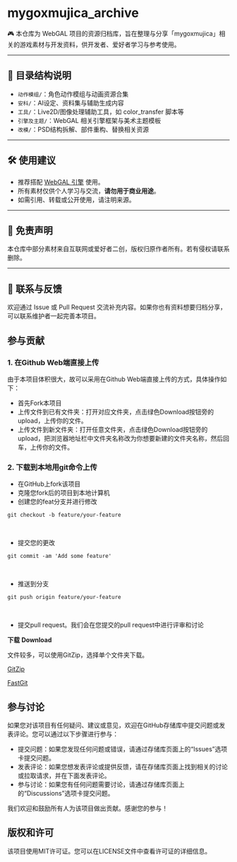 # mygoxmujica_archive

🎮 本仓库为 WebGAL 项目的资源归档库，旨在整理与分享「mygoxmujica」相关的游戏素材与开发资料，供开发者、爱好者学习与参考使用。

---

## 📁 目录结构说明

- `动作模组/`：角色动作模组与动画资源合集
- `安科/`：AI设定、资料集与辅助生成内容
- `工具/`：Live2D/图像处理辅助工具，如 color_transfer 脚本等
- `引擎及主题/`：WebGAL 相关引擎框架与美术主题模板
- `改模/`：PSD结构拆解、部件重构、替换相关资源

---

## 🛠 使用建议

- 推荐搭配 [WebGAL 引擎](https://github.com/OpenWebGAL/WebGAL) 使用。
- 所有素材仅供个人学习与交流，**请勿用于商业用途**。
- 如需引用、转载或公开使用，请注明来源。

---

## 📌 免责声明

本仓库中部分素材来自互联网或爱好者二创，版权归原作者所有。若有侵权请联系删除。

---

## 💬 联系与反馈

欢迎通过 Issue 或 Pull Request 交流补充内容。如果你也有资料想要归档分享，可以联系维护者一起完善本项目。

## 参与贡献



### 1. 在Github Web端直接上传



由于本项目体积很大，故可以采用在Github Web端直接上传的方式，具体操作如下：

- 首先Fork本项目
- 上传文件到已有文件夹：打开对应文件夹，点击绿色Download按钮旁的upload，上传你的文件。
- 上传文件到新文件夹：打开任意文件夹，点击绿色Download按钮旁的upload，把浏览器地址栏中文件夹名称改为你想要新建的文件夹名称，然后回车，上传你的文件。

### 2. 下载到本地用git命令上传



- 在GitHub上fork该项目
- 克隆您fork后的项目到本地计算机
- 创建您的feat分支并进行修改

```
git checkout -b feature/your-feature
```

​    

- 提交您的更改

```
git commit -am 'Add some feature'
```

​    

- 推送到分支

```
git push origin feature/your-feature
```

​    

- 提交pull request。我们会在您提交的pull request中进行评审和讨论

**下载** **Download**

文件较多，可以使用GitZip，选择单个文件夹下载。

[GitZip](https://gitzip.org/)

[FastGit](https://fastgit.org/)

## 参与讨论



如果您对该项目有任何疑问、建议或意见，欢迎在GitHub存储库中提交问题或发表评论。您可以通过以下步骤进行参与：

- 提交问题：如果您发现任何问题或错误，请通过存储库页面上的“Issues”选项卡提交问题。
- 发表评论：如果您想发表评论或提供反馈，请在存储库页面上找到相关的讨论或拉取请求，并在下面发表评论。
- 参与讨论：如果您有任何问题需要讨论，请通过存储库页面上的“Discussions”选项卡提交问题。

我们欢迎和鼓励所有人为该项目做出贡献。感谢您的参与！

## 版权和许可



该项目使用MIT许可证。您可以在LICENSE文件中查看许可证的详细信息。
